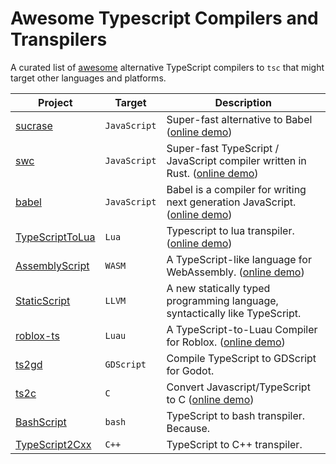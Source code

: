 # Awesome Typescript Compilers and Transpilers
A curated list of [awesome](https://www.youtube.com/watch?v=kY-pUxKQMUE) alternative TypeScript compilers to `tsc` that might target other languages and platforms. 


| Project | Target | Description |
|-        |-       |            -|
| [sucrase](https://github.com/alangpierce/sucrase) | `JavaScript` | Super-fast alternative to Babel ([online demo](https://sucrase.io/)) |
| [swc](https://github.com/swc-project/swc) | `JavaScript` | Super-fast TypeScript / JavaScript compiler written in Rust. ([online demo](https://swc.rs/playground)) |
| [babel](https://github.com/babel/babel) | `JavaScript` | Babel is a compiler for writing next generation JavaScript. ([online demo](https://babeljs.io/repl)) |
| [TypeScriptToLua](https://github.com/TypeScriptToLua/TypeScriptToLua) | `Lua` | Typescript to lua transpiler. ([online demo](https://typescripttolua.github.io/play/)) |
| [AssemblyScript](https://github.com/AssemblyScript/assemblyscript)    | `WASM` | A TypeScript-like language for WebAssembly. ([online demo](https://assemblyscript.org/)) |
| [StaticScript](https://github.com/StaticScript/StaticScript)          | `LLVM` | A new statically typed programming language, syntactically like TypeScript.
| [roblox-ts](https://github.com/roblox-ts/roblox-ts)                   | `Luau` | A TypeScript-to-Luau Compiler for Roblox. ([online demo](https://roblox-ts.com/playground)) |
| [ts2gd](https://github.com/johnfn/ts2gd)                              | `GDScript` | Compile TypeScript to GDScript for Godot.
| [ts2c](https://github.com/andrei-markeev/ts2c)                        | `C` | Convert Javascript/TypeScript to C ([online demo](https://andrei-markeev.github.io/ts2c/)) |
| [BashScript](https://github.com/niieani/bashscript)                   | `bash` | TypeScript to bash transpiler. Because.
| [TypeScript2Cxx](https://github.com/ASDAlexander77/TypeScript2Cxx)    | `C++` | TypeScript to C++ transpiler.